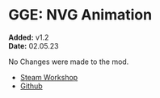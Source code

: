 # GGE: NVG Animation
**Added:** v1.2 <br>
**Date:** 02.05.23

No Changes were made to the mod.

- [Steam Workshop](https://steamcommunity.com/sharedfiles/filedetails/?id=2010225817)
- [Github]()